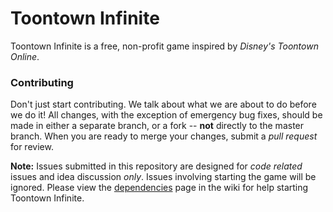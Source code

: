 Toontown Infinite
=================
Toontown Infinite is a free, non-profit game inspired by _Disney's Toontown Online_.

### Contributing ###
Don't just start contributing. We talk about what we are about to do before we do it! All changes, with the exception of emergency bug fixes, should be made in either a separate branch, or a fork -- **not** directly to the master branch. When you are ready to merge your changes, submit a _pull request_ for review. 

**Note:** Issues submitted in this repository are designed for *code related* issues and idea discussion _only_. Issues involving starting the game will be ignored. Please view the [dependencies](https://github.com/ToontownInfinite/src/wiki/Dependencies) page in the wiki for help starting Toontown Infinite.